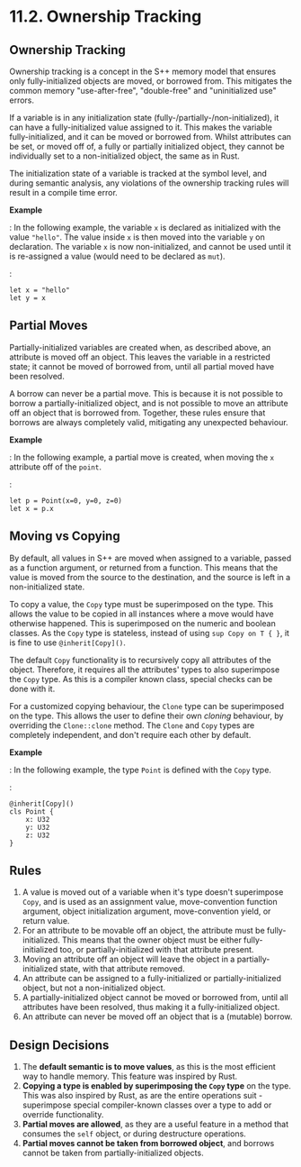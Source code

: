 # 11.2. Ownership Tracking

<primary-label ref="header-label"/>

<secondary-label ref="doc-complete"/>

## Ownership Tracking

Ownership tracking is a concept in the S++ memory model that ensures only fully-initialized objects are moved, or
borrowed from. This mitigates the common memory "use-after-free", "double-free" and "uninitialized use" errors.

If a variable is in any initialization state (fully-/partially-/non-initialized), it can have a fully-initialized value
assigned to it. This makes the variable fully-initialized, and it can be moved or borrowed from. Whilst attributes can
be set, or moved off of, a fully or partially initialized object, they cannot be individually set to a non-initialized
object, the same as in Rust.

The initialization state of a variable is tracked at the symbol level, and during semantic analysis, any violations of
the ownership tracking rules will result in a compile time error.

**Example**

: In the following example, the variable `x` is declared as initialized with the value `"hello"`. The value inside `x`
is then moved into the variable `y` on declaration. The variable `x` is now non-initialized, and cannot be used until it
is re-assigned a value (would need to be declared as `mut`).

:
```
let x = "hello"
let y = x
```

## Partial Moves

<secondary-label ref="doc-sect-complete"/>
<secondary-label ref="feature-frozen"/>

Partially-initialized variables are created when, as described above, an attribute is moved off an object. This leaves
the variable in a restricted state; it cannot be moved of borrowed from, until all partial moved have been resolved.

A borrow can never be a partial move. This is because it is not possible to borrow a partially-initialized object, and
is not possible to move an attribute off an object that is borrowed from. Together, these rules ensure that borrows are
always completely valid, mitigating any unexpected behaviour.

**Example**

: In the following example, a partial move is created, when moving the `x` attribute off of the `point`.

:
```
let p = Point(x=0, y=0, z=0)
let x = p.x
```

## Moving vs Copying

<secondary-label ref="doc-sect-complete"/>
<secondary-label ref="feature-not-impl-yet"/>

By default, all values in S++ are moved when assigned to a variable, passed as a function argument, or returned from a
function. This means that the value is moved from the source to the destination, and the source is left in a
non-initialized state.

To copy a value, the `Copy` type must be superimposed on the type. This allows the value to be copied in all instances
where a move would have otherwise happened. This is superimposed on the numeric and boolean classes. As the `Copy` type
is stateless, instead of using `sup Copy on T { }`, it is fine to use `@inherit[Copy]()`.

The default `Copy` functionality is to recursively copy all attributes of the object. Therefore, it requires all the
attributes' types to also superimpose the `Copy` type. As this is a compiler known class, special checks can be done
with it.

For a customized copying behaviour, the `Clone` type can be superimposed on the type. This allows the user to define
their own _cloning_ behaviour, by overriding the `Clone::clone` method. The `Clone` and `Copy` types are completely
independent, and don't require each other by default.

**Example**

: In the following example, the type `Point` is defined with the `Copy` type.

:
```
@inherit[Copy]()
cls Point {
    x: U32
    y: U32
    z: U32
}
```

## Rules

<secondary-label ref="doc-sect-complete"/>
<secondary-label ref="doc-sect-subj-update"/>

1. A value is moved out of a variable when it's type doesn't superimpose `Copy`, and is used as an assignment value,
   move-convention function argument, object initialization argument, move-convention yield, or return value.
2. For an attribute to be movable off an object, the attribute must be fully-initialized. This means that the owner
   object must be either fully-initialized too, or partially-initialized with that attribute present.
3. Moving an attribute off an object will leave the object in a partially-initialized state, with that attribute
   removed.
4. An attribute can be assigned to a fully-initialized or partially-initialized object, but not a non-initialized
   object.
5. A partially-initialized object cannot be moved or borrowed from, until all attributes have been resolved, thus making
   it a fully-initialized object.
6. An attribute can never be moved off an object that is a (mutable) borrow.

## Design Decisions

<secondary-label ref="doc-sect-complete"/>

1. The **default semantic is to move values**, as this is the most efficient way to handle memory. This feature was
   inspired by Rust.
2. **Copying a type is enabled by superimposing the `Copy` type** on the type. This was also inspired by Rust, as are
   the
   entire operations suit - superimpose special compiler-known classes over a type to add or override functionality.
3. **Partial moves are allowed**, as they are a useful feature in a method that consumes the `self` object, or during
   destructure operations.
4. **Partial moves cannot be taken from borrowed object**, and borrows cannot be taken from partially-initialized
   objects.
